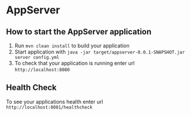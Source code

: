 # AppServer

How to start the AppServer application
---

1. Run `mvn clean install` to build your application
1. Start application with `java -jar target/appserver-0.0.1-SNAPSHOT.jar server config.yml`
1. To check that your application is running enter url `http://localhost:8080`

Health Check
---

To see your applications health enter url `http://localhost:8081/healthcheck`
